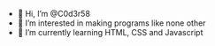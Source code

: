- 👋 Hi, I’m @C0d3r58
- 👀 I’m interested in making programs like none other
- 🌱 I’m currently learning HTML, CSS and Javascript
